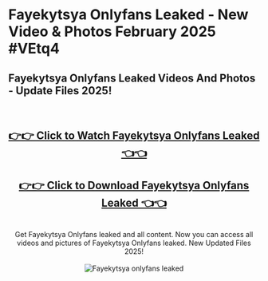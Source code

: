 # Fayekytsya Onlyfans Leaked - New Video & Photos February 2025 #VEtq4

<h2>Fayekytsya Onlyfans Leaked Videos And Photos - Update Files 2025!</h2>
<br>
<div align="center">
<h2><a href="https://porncheck.live/?utm_source=fayekytsya&utm_medium=git182&utm_content=newban" rel="nofollow">👉👉 Click to Watch Fayekytsya Onlyfans Leaked 👈👈</a></h2>
<h2><a href="https://porncheck.live/?utm_source=fayekytsya&utm_medium=git182&utm_content=newban" rel="nofollow">👉👉 Click to Download Fayekytsya Onlyfans Leaked 👈👈</a></h2>
<br>
Get Fayekytsya Onlyfans leaked and all content. Now you can access all videos and pictures of Fayekytsya Onlyfans leaked. New Updated Files 2025!
<br>
<br>
<a href="https://porncheck.live/?utm_source=fayekytsya&utm_medium=git182&utm_content=newban" rel="nofollow" data-target="animated-image.originalLink"><img src="https://i.ibb.co/bMWrY6b1/banner2.png" alt="Fayekytsya onlyfans leaked" style="max-width: 100%; display: inline-block;" data-target="animated-image.originalImage"></a>
</div>
<br>

